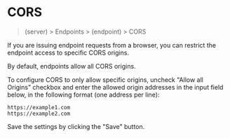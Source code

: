 # CORS

> (server) > Endpoints > (endpoint) > CORS

If you are issuing endpoint requests from a browser, you can restrict the endpoint access to specific CORS origins.

By default, endpoints allow all CORS origins.

To configure CORS to only allow specific origins, uncheck "Allow all Origins" checkbox and enter the allowed origin addresses in the input field below, in the following format (one address per line):

```
https://example1.com
https://example2.com
```

Save the settings by clicking the "Save" button.